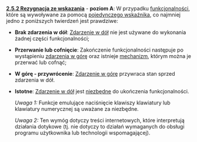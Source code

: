 [**2.5.2 Rezygnacja ze wskazania**](https://wcag.lepszyweb.pl/#pointer-gestures) - **poziom A**: W przypadku <a href="#" data-toggle="tooltip" data-original-title="{{site.data.glossary.funkcjonalnosc | strip_html | replace: '*', ''}}">funkcjonalności</a>, które są wywoływane za pomocą <a href="#" data-toggle="tooltip" data-original-title="{{site.data.glossary.pojedynczy_wskaznik | strip_html | replace: '*', ''}}">pojedynczego wskaźnika</a>, co najmniej jedno z poniższych twierdzeń jest prawdziwe:

- **Brak zdarzenia w dół**: <a href="#" data-toggle="tooltip" data-original-title="{{site.data.glossary.zdarzenie_w_dol | strip_html | replace: '*', ''}}">Zdarzenie w dół</a> nie jest używane do wykonania żadnej części funkcjonalności;
- **Przerwanie lub cofnięcie**: Zakończenie funkcjonalności następuje po wystąpieniu <a href="#" data-toggle="tooltip" data-original-title="{{site.data.glossary.zdarzenie_w_gore | strip_html | replace: '*', ''}}">zdarzenia w górę</a> oraz istnieje <a href="#" data-toggle="tooltip" data-original-title="{{site.data.glossary.mechanizm | strip_html | replace: '*', ''}}">mechanizm</a>, którym można je przerwać lub cofnąć;
- **W górę - przywrócenie**: <a href="#" data-toggle="tooltip" data-original-title="{{site.data.glossary.zdarzenie_w_gore | strip_html | replace: '*', ''}}">Zdarzenie w górę</a> przywraca stan sprzed zdarzenia w dół.
- **Istotne**: <a href="#" data-toggle="tooltip" data-original-title="{{site.data.glossary.zdarzenie_w_dol | strip_html | replace: '*', ''}}">Zdarzenie w dół</a> jest <a href="#" data-toggle="tooltip" data-original-title="{{site.data.glossary.istotny | strip_html | replace: '*', ''}}">niezbędne</a> do ukończenia funkcjonalności.

  *Uwaga 1:* Funkcje emulujące naciśnięcie klawiszy klawiatury lub klawiatury numerycznej są uważane za niezbędne.

  *Uwaga 2:* Ten wymóg dotyczy treści internetowych, które interpretują działania dotykowe (tj. nie dotyczy to działań wymaganych do obsługi programu użytkownika lub technologii wspomagającej).